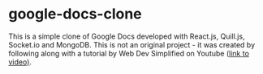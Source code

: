 # google-docs-clone

This is a simple clone of Google Docs developed with React.js, Quill.js, Socket.io and MongoDB. This is not an original project - it was created by following along with a tutorial by Web Dev Simplified on Youtube ([link to video)](https://www.youtube.com/watch?v=iRaelG7v0OU&t=689s). 
